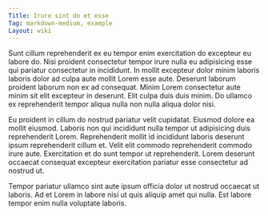 ```yaml
---
Title: Irure sint do et esse
Tag: markdown-medium, example
Layout: wiki
---
```

Sunt cillum reprehenderit ex eu tempor enim exercitation do excepteur eu labore do. Nisi proident consectetur tempor irure nulla eu adipisicing esse qui pariatur consectetur in incididunt. In mollit excepteur dolor minim laboris laboris dolor ad culpa aute mollit Lorem esse aute. Deserunt laborum proident laborum non ex ad consequat. Minim Lorem consectetur aute minim sit elit excepteur in deserunt. Elit culpa duis duis minim. Do ullamco ex reprehenderit tempor aliqua nulla non nulla aliqua dolor nisi.

Eu proident in cillum do nostrud pariatur velit cupidatat. Eiusmod dolore ea mollit eiusmod. Laboris non qui incididunt nulla tempor ut adipisicing duis reprehenderit Lorem. Reprehenderit mollit id incididunt laboris deserunt ipsum reprehenderit cillum et. Velit elit commodo reprehenderit commodo irure aute. Exercitation et do sunt tempor ut reprehenderit. Lorem deserunt occaecat consequat excepteur exercitation pariatur esse consectetur ad nostrud ut.

Tempor pariatur ullamco sint aute ipsum officia dolor ut nostrud occaecat ut laboris. Ad et Lorem in labore nisi ut quis aliquip amet qui nulla. Est labore tempor enim nulla voluptate laboris.
